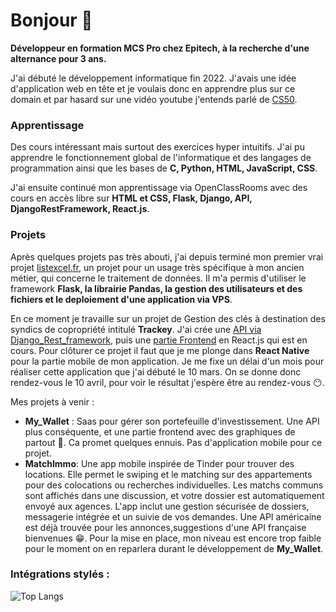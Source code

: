 
# Bonjour 👋
__Développeur en formation MCS Pro chez Epitech, à la recherche d'une alternance pour 3 ans.__ 

J'ai débuté le développement informatique fin 2022. J'avais une idée d'application web en tête et je voulais donc en apprendre plus sur ce domain et par hasard sur une vidéo youtube j'entends parlé de [CS50](https://pll.harvard.edu/course/cs50-introduction-computer-science).

### Apprentissage
Des cours intéressant mais surtout des exercices hyper intuitifs. J'ai pu apprendre le fonctionnement global de l'informatique et des langages de programmation ainsi que les bases de __C, Python, HTML, JavaScript, CSS__. 

J'ai ensuite continué mon apprentissage via OpenClassRooms avec des cours en accès libre sur __HTML et CSS, Flask, Django, API, DjangoRestFramework, React.js__. 

### Projets
Après quelques projets pas très abouti, j'ai depuis terminé mon premier vrai projet [listexcel.fr](listexcel.fr), un projet pour un usage très spécifique à mon ancien métier, qui concerne le traitement de données. Il m'a permis d'utiliser le framework __Flask, la librairie Pandas, la gestion des utilisateurs et des fichiers et le deploiement d'une application via VPS__. 

En ce moment je travaille sur un projet de Gestion des clés à destination des syndics de copropriété intitulé __Trackey__. J'ai crée une [API via Django_Rest_framework](https://github.com/Nicolas-Dmb/Trackey_API), puis une [partie Frontend](https://github.com/Nicolas-Dmb/Trackey_Frontend) en React.js qui est en cours. Pour clôturer ce projet il faut que je me plonge dans __React Native__ pour la partie mobile de mon application. Je me fixe un délai d'un mois pour réaliser cette application que j'ai débuté le 10 mars. On se donne donc rendez-vous le 10 avril, pour voir le résultat j'espère être au rendez-vous 😶.

Mes projets à venir : 
- __My_Wallet__ : Saas pour gérer son portefeuille d'investissement. Une API plus conséquente, et une partie frontend avec des graphiques de partout 🤯. Ca promet quelques ennuis. Pas d'application mobile pour ce projet. 
- __MatchImmo__: Une app mobile inspirée de Tinder pour trouver des locations. Elle permet le swiping et le matching sur des appartements pour des colocations ou recherches individuelles. Les matchs communs sont affichés dans une discussion, et votre dossier est automatiquement envoyé aux agences. L'app inclut une gestion sécurisée de dossiers, messagerie intégrée et un suivie de vos demandes. Une API américaine est déjà trouvée pour les annonces,suggestions d'une API française bienvenues 😁. Pour la mise en place, mon niveau est encore trop faible pour le moment on en reparlera durant le développement de __My_Wallet__.


### Intégrations stylés :
![Top Langs](https://github-readme-stats.vercel.app/api/top-langs/?username=Nicolas-Dmb&layout=compact)









